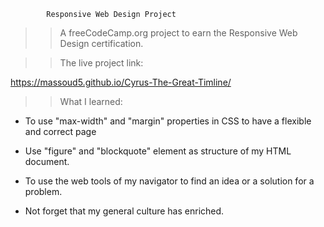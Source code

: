             Responsive Web Design Project


>> A freeCodeCamp.org project to earn the Responsive Web Design certification.

>> The live project link:

https://massoud5.github.io/Cyrus-The-Great-Timline/


>> What I learned:

- To use "max-width" and "margin" properties in CSS
  to have a flexible and correct page

- Use "figure" and "blockquote" element as structure of my HTML document.

- To use the web tools of my navigator to find an idea or a solution for a problem.

- Not forget that my general culture has enriched.
